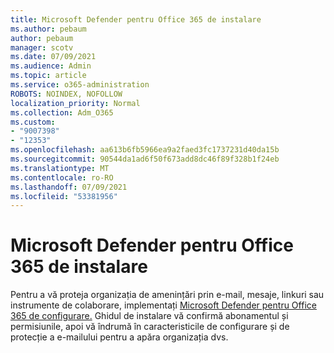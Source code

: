 ```yaml
---
title: Microsoft Defender pentru Office 365 de instalare
ms.author: pebaum
author: pebaum
manager: scotv
ms.date: 07/09/2021
ms.audience: Admin
ms.topic: article
ms.service: o365-administration
ROBOTS: NOINDEX, NOFOLLOW
localization_priority: Normal
ms.collection: Adm_O365
ms.custom:
- "9007398"
- "12353"
ms.openlocfilehash: aa613b6fb5966ea9a2faed3fc1737231d40da15b
ms.sourcegitcommit: 90544da1ad6f50f673add8dc46f89f328b1f24eb
ms.translationtype: MT
ms.contentlocale: ro-RO
ms.lasthandoff: 07/09/2021
ms.locfileid: "53381956"
---
```

# <a name="microsoft-defender-for-office-365-setup-guide"></a>Microsoft Defender pentru Office 365 de instalare

Pentru a vă proteja organizația de amenințări prin e-mail, mesaje, linkuri sau instrumente de colaborare, implementați [Microsoft Defender pentru Office 365 de configurare.](https://admin.microsoft.com/adminportal/home#/modernonboarding/office365advancedthreatprotectionadvisor) Ghidul de instalare vă confirmă abonamentul și permisiunile, apoi vă îndrumă în caracteristicile de configurare și de protecție a e-mailului pentru a apăra organizația dvs.
